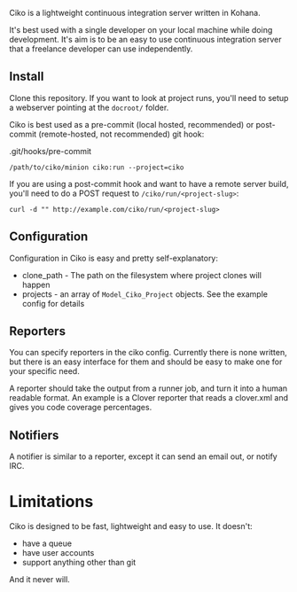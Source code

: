 Ciko is a lightweight continuous integration server written in Kohana.

It's best used with a single developer on your local machine while doing development. It's aim is to be an easy to use continuous integration server that a freelance developer can use independently.

## Install

Clone this repository. If you want to look at project runs, you'll need to setup a webserver pointing at the `docroot/` folder.

Ciko is best used as a pre-commit (local hosted, recommended) or post-commit (remote-hosted, not recommended) git hook:

.git/hooks/pre-commit

	/path/to/ciko/minion ciko:run --project=ciko

If you are using a post-commit hook and want to have a remote server build, you'll need to do a POST request to `/ciko/run/<project-slug>`:

	curl -d "" http://example.com/ciko/run/<project-slug>

## Configuration

Configuration in Ciko is easy and pretty self-explanatory:

 - clone_path - The path on the filesystem where project clones will happen
 - projects - an array of `Model_Ciko_Project` objects. See the example config for details

## Reporters

You can specify reporters in the ciko config. Currently there is none written, but there is an easy interface for them and should be easy to make one for your specific need.

A reporter should take the output from a runner job, and turn it into a human readable format. An example is a Clover reporter that reads a clover.xml and gives you code coverage percentages.

## Notifiers

A notifier is similar to a reporter, except it can send an email out, or notify IRC.

# Limitations

Ciko is designed to be fast, lightweight and easy to use. It doesn't:

 - have a queue
 - have user accounts
 - support anything other than git

And it never will.
